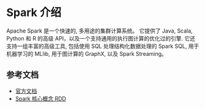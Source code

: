# Spark 介绍

Apache Spark 是一个快速的, 多用途的集群计算系统。 它提供了 Java, Scala, Python 和 R 的高级 API，以及一个支持通用的执行图计算的优化过的引擎. 它还支持一组丰富的高级工具, 包括使用 SQL 处理结构化数据处理的 Spark SQL, 用于机器学习的 MLlib, 用于图计算的 GraphX, 以及 Spark Streaming。

## 参考文档

- [官方文档](http://doc.codingdict.com/spark/1/)
- [Spark 核心概念 RDD](https://www.cnblogs.com/xia520pi/p/8692892.html)
